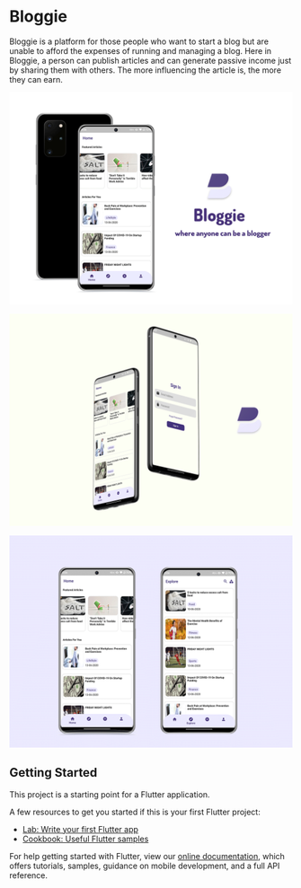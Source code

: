 # Bloggie

Bloggie is a platform for those people who want to start a blog but are unable to afford the expenses of running and managing a blog. Here in Bloggie, a person can publish articles and can generate passive income just by sharing them with others. The more influencing the article is, the more they can earn.

![Bloggie Promo Image](https://github.com/mdmohsin7/bloggie/blob/master/screenshots/Vector-Galaxy-s20-Mockup.png)

![Bloggie Promo2 Image](https://github.com/mdmohsin7/bloggie/blob/master/screenshots/Galaxy-S20-Ultra.png)

![Bloggie Home Image](https://github.com/mdmohsin7/bloggie/blob/master/screenshots/Vector-Galaxy-s20-Mockup9.png)



## Getting Started

This project is a starting point for a Flutter application.

A few resources to get you started if this is your first Flutter project:

- [Lab: Write your first Flutter app](https://flutter.dev/docs/get-started/codelab)
- [Cookbook: Useful Flutter samples](https://flutter.dev/docs/cookbook)

For help getting started with Flutter, view our
[online documentation](https://flutter.dev/docs), which offers tutorials,
samples, guidance on mobile development, and a full API reference.
